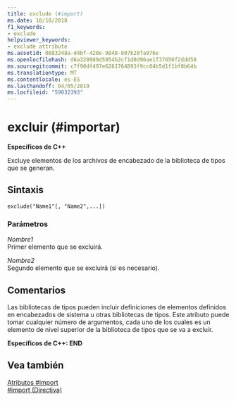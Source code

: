 ```yaml
---
title: exclude (#import)
ms.date: 10/18/2018
f1_keywords:
- exclude
helpviewer_keywords:
- exclude attribute
ms.assetid: 0883248a-d4bf-420e-9848-807b28fa976e
ms.openlocfilehash: d6a320089d5954b2cf1d0d96ae1f37656f2ddd58
ms.sourcegitcommit: c7f90df497e6261764893f9cc04b5d1f1bf0b64b
ms.translationtype: MT
ms.contentlocale: es-ES
ms.lasthandoff: 04/05/2019
ms.locfileid: "59032393"
---
```

# <a name="exclude-import"></a>excluir (\#importar)

**Específicos de C++**

Excluye elementos de los archivos de encabezado de la biblioteca de tipos que se generan.

## <a name="syntax"></a>Sintaxis

```
exclude("Name1"[, "Name2",...])
```

### <a name="parameters"></a>Parámetros

*Nombre1*<br/>
Primer elemento que se excluirá.

*Nombre2*<br/>
Segundo elemento que se excluirá (si es necesario).

## <a name="remarks"></a>Comentarios

Las bibliotecas de tipos pueden incluir definiciones de elementos definidos en encabezados de sistema u otras bibliotecas de tipos. Este atributo puede tomar cualquier número de argumentos, cada uno de los cuales es un elemento de nivel superior de la biblioteca de tipos que se va a excluir.

**Específicos de C++: END**

## <a name="see-also"></a>Vea también

[Atributos #import](../preprocessor/hash-import-attributes-cpp.md)<br/>
[#import (Directiva)](../preprocessor/hash-import-directive-cpp.md)